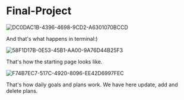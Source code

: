 
# Final-Project

![DC0DAC1B-4396-4698-9CD2-A6301070BCCD](https://user-images.githubusercontent.com/78737964/169881667-38b957ec-01b7-4abd-8246-42f0e410dd33.png)

And that's what happens in terminal:)

![58F1D17B-0E53-45B1-AA00-9A76D44B25F3](https://user-images.githubusercontent.com/78737964/169881671-9d0b8000-90cd-42f3-8dc3-ba26e37d74c3.jpeg) 

That's how the starting page looks like.

![F74B7EC7-517C-4920-8096-EE42D6997FEC](https://user-images.githubusercontent.com/78737964/169881672-b2cb9d4d-2277-4626-b227-8fa79e7c7036.jpeg)

That's how daily goals and plans work.
We have here update, add and delete plans.
